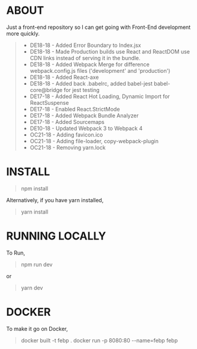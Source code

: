 # ABOUT

Just a front-end repository so I can get going with Front-End development more quickly.

> - DE18-18 - Added Error Boundary to Index.jsx
> - DE18-18 - Made Production builds use React and ReactDOM use CDN links instead of serving it in the bundle.
> - DE18-18 - Added Webpack Merge for difference webpack.config.js files ('development' and 'production')
> - DE18-18 - Added React-axe
> - DE18-18 - Added back .babelrc, added babel-jest babel-core@bridge for jest testing
> - DE17-18 - Added React Hot Loading, Dynamic Import for ReactSuspense
> - DE17-18 - Enabled React.StrictMode
> - DE17-18 - Added Webpack Bundle Analyzer
> - DE17-18 - Added Sourcemaps
> - DE10-18 - Updated Webpack 3 to Webpack 4
> - OC21-18 - Adding favicon.ico
> - OC21-18 - Adding file-loader, copy-webpack-plugin
> - OC21-18 - Removing yarn.lock

# INSTALL

> npm install

Alternatively, if you have yarn installed,

> yarn install

# RUNNING LOCALLY

To Run,

> npm run dev

or

> yarn dev

# DOCKER

To make it go on Docker,

> docker built -t febp .
> docker run -p 8080:80 --name=febp febp
